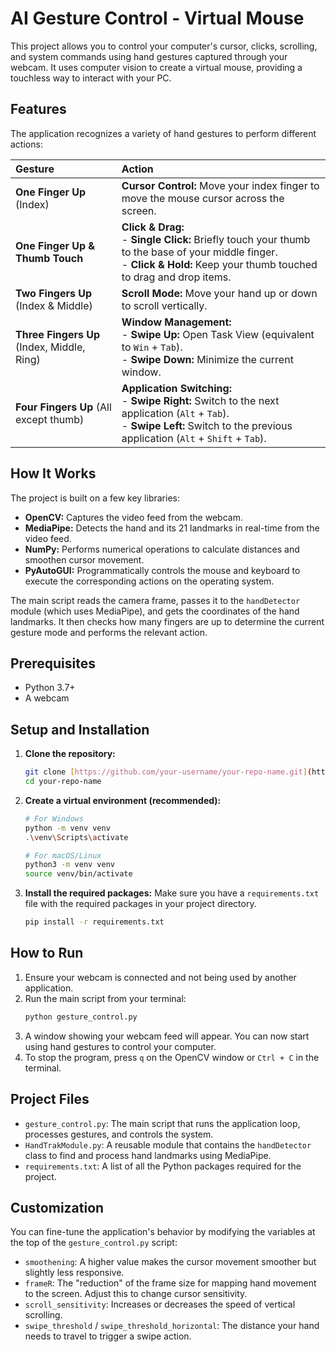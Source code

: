 # AI Gesture Control - Virtual Mouse

This project allows you to control your computer's cursor, clicks, scrolling, and system commands using hand gestures captured through your webcam. It uses computer vision to create a virtual mouse, providing a touchless way to interact with your PC.

## Features

The application recognizes a variety of hand gestures to perform different actions:

| Gesture | Action |
| :--- | :--- |
| **One Finger Up** (Index) | **Cursor Control:** Move your index finger to move the mouse cursor across the screen. |
| **One Finger Up & Thumb Touch** | **Click & Drag:** <br> - **Single Click:** Briefly touch your thumb to the base of your middle finger. <br> - **Click & Hold:** Keep your thumb touched to drag and drop items. |
| **Two Fingers Up** (Index & Middle) | **Scroll Mode:** Move your hand up or down to scroll vertically. |
| **Three Fingers Up** (Index, Middle, Ring) | **Window Management:** <br> - **Swipe Up:** Open Task View (equivalent to `Win` + `Tab`). <br> - **Swipe Down:** Minimize the current window. |
| **Four Fingers Up** (All except thumb) | **Application Switching:** <br> - **Swipe Right:** Switch to the next application (`Alt` + `Tab`). <br> - **Swipe Left:** Switch to the previous application (`Alt` + `Shift` + `Tab`).|

## How It Works

The project is built on a few key libraries:

* **OpenCV:** Captures the video feed from the webcam.
* **MediaPipe:** Detects the hand and its 21 landmarks in real-time from the video feed.
* **NumPy:** Performs numerical operations to calculate distances and smoothen cursor movement.
* **PyAutoGUI:** Programmatically controls the mouse and keyboard to execute the corresponding actions on the operating system.

The main script reads the camera frame, passes it to the `handDetector` module (which uses MediaPipe), and gets the coordinates of the hand landmarks. It then checks how many fingers are up to determine the current gesture mode and performs the relevant action.

## Prerequisites

-   Python 3.7+
-   A webcam

## Setup and Installation

1.  **Clone the repository:**
    ```bash
    git clone [https://github.com/your-username/your-repo-name.git](https://github.com/your-username/your-repo-name.git)
    cd your-repo-name
    ```

2.  **Create a virtual environment (recommended):**
    ```bash
    # For Windows
    python -m venv venv
    .\venv\Scripts\activate

    # For macOS/Linux
    python3 -m venv venv
    source venv/bin/activate
    ```

3.  **Install the required packages:**
    Make sure you have a `requirements.txt` file with the required packages in your project directory.
    ```bash
    pip install -r requirements.txt
    ```

## How to Run

1.  Ensure your webcam is connected and not being used by another application.
2.  Run the main script from your terminal:
    ```bash
    python gesture_control.py
    ```
3.  A window showing your webcam feed will appear. You can now start using hand gestures to control your computer.
4.  To stop the program, press `q` on the OpenCV window or `Ctrl + C` in the terminal.

## Project Files

* `gesture_control.py`: The main script that runs the application loop, processes gestures, and controls the system.
* `HandTrakModule.py`: A reusable module that contains the `handDetector` class to find and process hand landmarks using MediaPipe.
* `requirements.txt`: A list of all the Python packages required for the project.

## Customization

You can fine-tune the application's behavior by modifying the variables at the top of the `gesture_control.py` script:

-   `smoothening`: A higher value makes the cursor movement smoother but slightly less responsive.
-   `frameR`: The "reduction" of the frame size for mapping hand movement to the screen. Adjust this to change cursor sensitivity.
-   `scroll_sensitivity`: Increases or decreases the speed of vertical scrolling.
-   `swipe_threshold` / `swipe_threshold_horizontal`: The distance your hand needs to travel to trigger a swipe action.
